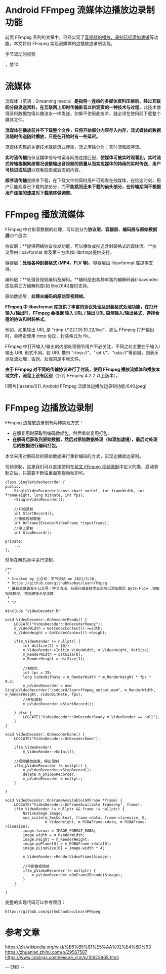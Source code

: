 # Android FFmpeg 流媒体边播放边录制功能

前面 FFmpeg 系列的文章中，已经实现了[音视频的播放、录制已经添加滤镜](http://mp.weixin.qq.com/s?__biz=MzIwNTIwMzAzNg==&mid=2654164951&idx=1&sn=32f687de8fa113fe794194d565db686f&chksm=8cf384e4bb840df218e25eddd552c80b4e133e6d7577e7682a6ecf913be248c223c9d9928779&scene=21#wechat_redirect)等功能，本文将用 FFmpeg 实现流媒体的边播放边录制功能。

字节流动的视频

，赞10

# 流媒体

流媒体（英语：Streaming media）**是指将一连串的多媒体资料压缩后，经过互联网分段发送资料，在互联网上即时传输影音以供观赏的一种技术与过程**，此技术使得资料数据包得以像流水一样发送，如果不使用此技术，就必须在使用前下载整个媒体文件。



**流媒体在播放前并不下载整个文件，只将开始部分内容存入内存，流式媒体的数据流随时传送随时播放，只是在开始时有一些延迟。**



流媒体实现的关键技术就是流式传输，流式传输分为：实时流和顺序流。



**实时流传输**指保证媒体信号带宽与网络连接匹配，**使媒体可被实时观看到，实时流式传输根据网络情况调整输出音视频的质量从而实现媒体的持续的实时传送，用户可快进或后退**以观看前面或后面的内容。



**顺序流传输**是顺序下载，在下载文件的同时用户可观看在线媒体，在给定时刻，用户只能观看已下载的那部分，而**不能跳到还未下载的前头部分，在传输期间不根据用户连接的速度对下载顺序做调整**。

# FFmpeg 播放流媒体

FFmpeg 中对影音数据的处理，可以划分为**协议层、容器层、编码层与原始数据层**四个层次：



协议层：**提供网络协议收发功能，可以接收或推送含封装格式的媒体流。**协议层由 libavformat 库及第三方库(如 librtmp)提供支持。



容器层：**处理各种封装格式 (MP4，FLV 等)**。容器层由 libavformat 库提供支持。



编码层：**处理音视频编码及解码。**编码层由各种丰富的编解码器(libavcodec 库及第三方编解码库(如 libx264))提供支持。



原始数据层：**处理未编码的原始音视频帧。**



**FFmpeg 中 libavformat 库提供了丰富的协议处理及封装格式处理功能，在打开输入/输出时，FFmpeg 会根据 输入 URL / 输出 URL 探测输入/输出格式，选择合适的协议和封装格式**。



例如，如果输出 URL 是 "rtmp://122.125.10.22/live"，那么 FFmpeg 打开输出时，会确定使用 rtmp 协议，封装格式为 flv。



FFmpeg 中打开输入/输出的内部处理细节用户不必关注，不同之处主要在于输入/输出 URL 形式不同，若 URL 携带 "rtmp://"、"rpt://"、"udp://"等前缀，则表示涉及流处理；否则，处理的是本地文件。



**由于 FFmpeg 对不同的传输协议进行了封装，使用 FFmpeg 播放流媒体和播放本地文件，流程上没有区别**（针对 FFmpeg 4.2.2 以上版本）。



![图片](assets/011_Android FFmpeg 流媒体边播放边录制功能/640.jpeg)



# FFmpeg 边播放边录制

FFmpeg 边播放边录制有两种实现方式：



- 在解复用时获取到编码数据包，然后重新复用打包;
- **在解码后获取到原始数据，然后对原始数据处理（如添加滤镜），最后对处理后的数据进行编码打包。**



本文采用对解码后的原始数据进行重新编码的方式，实现边播放边录制。



视频录制，这里我们可以直接使用在[前文 FFmpeg 视频录制](http://mp.weixin.qq.com/s?__biz=MzIwNTIwMzAzNg==&mid=2654164776&idx=1&sn=5e9f1307349b2ec16452c9b33cc289cb&chksm=8cf3841bbb840d0dc08a8c447c83f21fff1fe205a9096ef705795d7341862ac8308206339753&scene=21#wechat_redirect)中定义的类，启动录制之后，只需要不断往里面塞视频帧即可。



```
class SingleVideoRecorder {
public:
    SingleVideoRecorder(const char* outUrl, int frameWidth, int frameHeight, long bitRate, int fps);
    ~SingleVideoRecorder();

    //开始录制
    int StartRecord();
    //接收视频数据
    int OnFrame2Encode(VideoFrame *inputFrame);
    //停止录制
    int StopRecord();

private:
    ...
};
```

然后在解码类中进行录制。

```
/**
 *
 * Created by 公众号：字节流动 on 2021/3/16.
 * https://github.com/githubhaohao/LearnFFmpeg
 * 最新文章首发于公众号：字节流动，有疑问或者技术交流可以添加微信 Byte-Flow ,领取视频教程, 拉你进技术交流群
 *
 * */

#include "VideoDecoder.h"

void VideoDecoder::OnDecoderReady() {
    LOGCATE("VideoDecoder::OnDecoderReady");
    m_VideoWidth = GetCodecContext()->width;
    m_VideoHeight = GetCodecContext()->height;

    if(m_VideoRender != nullptr) {
        int dstSize[2] = {0};
        m_VideoRender->Init(m_VideoWidth, m_VideoHeight, dstSize);
        m_RenderWidth = dstSize[0];
        m_RenderHeight = dstSize[1];

        //初始化
        int fps = 25;
        long videoBitRate = m_RenderWidth * m_RenderHeight * fps * 0.2;
        m_pVideoRecorder = new SingleVideoRecorder("/sdcard/learnffmpeg_output.mp4", m_RenderWidth, m_RenderHeight, videoBitRate, fps);
        //开始录制
        m_pVideoRecorder->StartRecord();

    } else {
        LOGCATE("VideoDecoder::OnDecoderReady m_VideoRender == null");
    }
}

void VideoDecoder::OnDecoderDone() {
    LOGCATE("VideoDecoder::OnDecoderDone");

    if(m_VideoRender)
        m_VideoRender->UnInit();

    //视频播放结束，停止录制
    if(m_pVideoRecorder != nullptr) {
        m_pVideoRecorder->StopRecord();
        delete m_pVideoRecorder;
        m_pVideoRecorder = nullptr;
    }

}

void VideoDecoder::OnFrameAvailable(AVFrame *frame) {
    LOGCATE("VideoDecoder::OnFrameAvailable frame=%p", frame);
    if(m_VideoRender != nullptr && frame != nullptr) {
        NativeImage image;
        sws_scale(m_SwsContext, frame->data, frame->linesize, 0,
                  m_VideoHeight, m_RGBAFrame->data, m_RGBAFrame->linesize);
        image.format = IMAGE_FORMAT_RGBA;
        image.width = m_RenderWidth;
        image.height = m_RenderHeight;
        image.ppPlane[0] = m_RGBAFrame->data[0];
        image.pLineSize[0] = image.width * 4;

        m_VideoRender->RenderVideoFrame(&image);

        //不断塞视频帧
        if(m_pVideoRecorder != nullptr) {
            m_pVideoRecorder->OnFrame2Encode(&image);
        }
    }

}
```



完整的实现代码可以参考项目：



```
https://github.com/githubhaohao/LearnFFmpeg
```

# 参考文章

https://zh.wikipedia.org/wiki/%E6%B5%81%E5%AA%92%E4%BD%93
https://zhuanlan.zhihu.com/p/29567587
https://www.cnblogs.com/leisure_chn/p/10623968.html





-- END --